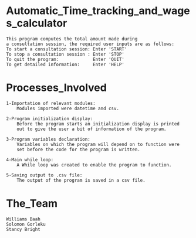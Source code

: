 # Automatic_Time_tracking_and_wages_calculator

    This program computes the total amount made during  
    a consultation session, the required user inputs are as follows:         
    To start a consultation session: Enter 'START'      
    To stop a consultation session : Enter 'STOP'      
    To quit the program:             Enter 'QUIT'    
    To get detailed information:     Enter 'HELP'

# Processes_Involved
    1-Importation of relevant modules:
        Modules imported were datetime and csv.

    2-Program initialization display:
        Before the program starts an initialization display is printed 
        out to give the user a bit of information of the program.

    3-Program variables declaration:
        Variables on which the program will depend on to function were
        set before the code for the program is written.

    4-Main while loop:
        A While loop was created to enable the program to function.

    5-Saving output to .csv file:
        The output of the program is saved in a csv file.


# The_Team
    Williams Baah
    Solomon Gorleku
    Stancy Bright
